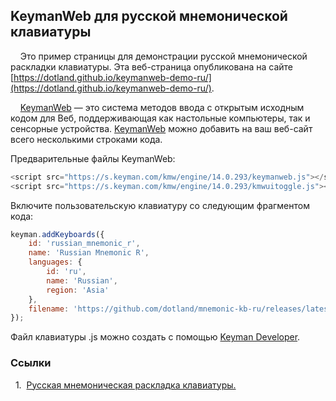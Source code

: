## KeymanWeb для русской мнемонической клавиатуры

&nbsp;&nbsp;&nbsp;&nbsp;Это пример страницы для демонстрации русской мнемонической раскладки клавиатуры. Эта веб-страница опубликована на сайте [https://dotland.github.io/keymanweb-demo-ru/](https://dotland.github.io/keymanweb-demo-ru/).

&nbsp;&nbsp;&nbsp;&nbsp;[KeymanWeb](https://keymanweb.com/) — это система методов ввода с открытым исходным кодом для Веб, поддерживающая как настольные компьютеры, так и сенсорные устройства. [KeymanWeb](https://keyman.com/developer/keymanweb/) можно добавить на ваш веб-сайт всего несколькими строками кода. 

Предварительные файлы KeymanWeb:

```js
<script src="https://s.keyman.com/kmw/engine/14.0.293/keymanweb.js"></script>
<script src="https://s.keyman.com/kmw/engine/14.0.293/kmwuitoggle.js"></script>
```

Включите пользовательскую клавиатуру со следующим фрагментом кода:

```js
keyman.addKeyboards({
    id: 'russian_mnemonic_r',
    name: 'Russian Mnemonic R',
    languages: { 
        id: 'ru', 
        name: 'Russian', 
        region: 'Asia' 
    }, 
    filename: 'https://github.com/dotland/mnemonic-kb-ru/releases/latest/download/rum.js'
});
```

Файл клавиатуры .js можно создать с помощью [Keyman Developer](https://keyman.com/developer/).

### Ссылки

<a id="1">&nbsp;&nbsp;1.&nbsp;</a>
[Русская мнемоническая раскладка клавиатуры.](https://github.com/dotland/mnemonic-kb-ru/blob/main/README.md) <br />
